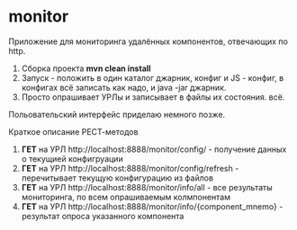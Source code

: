 # monitor
Приложение для мониторинга удалённых компонентов, отвечающих по http.

1. Сборка проекта **mvn clean install**
2. Запуск - положить в один каталог джарник, конфиг и JS - конфиг, в конфигах всё записать как надо, и java -jar джарник.
3. Просто опрашивает УРЛы и записывает в файлы их состояния. всё.

Польовательский интерфейс приделаю немного позже.

Краткое описание РЕСТ-методов

1. **ГЕТ** на УРЛ http://localhost:8888/monitor/config/ - получение данных о текущией конфигруации
2. **ГЕТ** на УРЛ http://localhost:8888/monitor/config/refresh - перечитывает текущую конфигурацию из файлов
3. **ГЕТ** на УРЛ http://localhost:8888/monitor/info/all - все результаты мониторинга, по всем опрашиваемым колмпонентам
4. **ГЕТ** на УРЛ http://localhost:8888/monitor/info/{component_mnemo} - результат опроса указанного компонента
